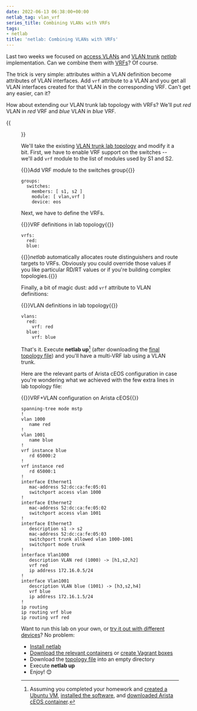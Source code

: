 ```yaml
---
date: 2022-06-13 06:38:00+00:00
netlab_tag: vlan_vrf
series_title: Combining VLANs with VRFs
tags:
- netlab
title: 'netlab: Combining VLANs with VRFs'
---
```

Last two weeks we focused on [access VLANs](/2022/05/netsim-vlan-simple.html) and [VLAN trunk](/2022/06/netsim-vlan-trunk.html) *[netlab](https://netsim-tools.readthedocs.io/en/latest/)* implementation. Can we combine them with [VRFs](/2022/04/netsim-vrf-lite.html)? Of course.

The trick is very simple: attributes within a VLAN definition become attributes of VLAN interfaces. Add `vrf` attribute to a VLAN and you get all VLAN interfaces created for that VLAN in the corresponding VRF. Can't get any easier, can it?

How about extending our VLAN trunk lab topology with VRFs? We'll put *red* VLAN in *red* VRF and *blue* VLAN in *blue* VRF.
<!--more-->
{{<figure src="/2022/06/vlan-vrf.png" caption="Combining VLANs with VRFs">}}

We'll take the existing [VLAN trunk lab topology](https://github.com/ipspace/netlab-examples/blob/master/VLAN/vlan-trunk/topology.yml) and modify it a bit. First, we have to enable VRF support on the switches -- we'll add `vrf` module to the list of modules used by S1 and S2.

{{<cc>}}Add VRF module to the switches group{{</cc>}}
```
groups:
  switches:
    members: [ s1, s2 ]
    module: [ vlan,vrf ]
    device: eos
```

Next, we have to define the VRFs.

{{<cc>}}VRF definitions in lab topology{{</cc>}}
```
vrfs:
  red:
  blue:
```

{{<note info>}}*netlab* automatically allocates route distinguishers and route targets to VRFs. Obviously you could override those values if you like particular RD/RT values or if you're building complex topologies.{{</note>}}

Finally, a bit of magic dust: add `vrf` attribute to VLAN definitions:

{{<cc>}}VLAN definitions in lab topology{{</cc>}}
```
vlans:
  red:
    vrf: red
  blue:
    vrf: blue
```

That's it. Execute **netlab up**[^HW] (after downloading the [final topology file](https://github.com/ipspace/netlab-examples/blob/master/VLAN/vlan-trunk-vrf/topology.yml)) and you'll have a multi-VRF lab using a VLAN trunk.

[^HW]: Assuming you completed your homework and [created a Ubuntu VM](https://netsim-tools.readthedocs.io/en/latest/install/ubuntu-vm.html), [installed the software](https://netsim-tools.readthedocs.io/en/latest/labs/clab.html), and [downloaded Arista cEOS container](https://netsim-tools.readthedocs.io/en/latest/labs/ceos.html).

Here are the relevant parts of Arista cEOS configuration in case you're wondering what we achieved with the few extra lines in lab topology file:

{{<cc>}}VRF+VLAN configuration on Arista cEOS{{</cc>}}
```
spanning-tree mode mstp
!
vlan 1000
   name red
!
vlan 1001
   name blue
!
vrf instance blue
   rd 65000:2
!
vrf instance red
   rd 65000:1
!
interface Ethernet1
   mac-address 52:dc:ca:fe:05:01
   switchport access vlan 1000
!
interface Ethernet2
   mac-address 52:dc:ca:fe:05:02
   switchport access vlan 1001
!
interface Ethernet3
   description s1 -> s2
   mac-address 52:dc:ca:fe:05:03
   switchport trunk allowed vlan 1000-1001
   switchport mode trunk
!
interface Vlan1000
   description VLAN red (1000) -> [h1,s2,h2]
   vrf red
   ip address 172.16.0.5/24
!
interface Vlan1001
   description VLAN blue (1001) -> [h3,s2,h4]
   vrf blue
   ip address 172.16.1.5/24
!
ip routing
ip routing vrf blue
ip routing vrf red
```

Want to run this lab on your own, or [try it out with different devices](https://github.com/ipspace/netlab-examples/tree/master/VLAN/vlan-trunk-vrf#changing-device-types)? No problem:

* [Install netlab](https://netsim-tools.readthedocs.io/en/latest/install.html)
* [Download the relevant containers](https://netsim-tools.readthedocs.io/en/latest/labs/clab.html) or [create Vagrant boxes](https://netsim-tools.readthedocs.io/en/latest/labs/libvirt.html)
* Download the [topology file](https://github.com/ipspace/netlab-examples/blob/master/VLAN/vlan-trunk-vrf/topology.yml) into an empty directory
* Execute **netlab up**
* Enjoy! 😊